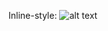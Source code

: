 Inline-style: 
![alt text](https://github.com/NotGyro/Gestalt/doc/screenshot.png "A simple screenshot")